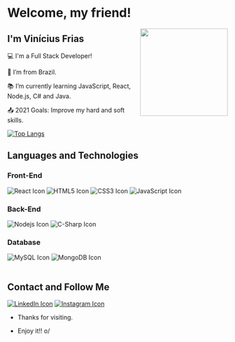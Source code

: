 # Welcome, my friend!
<img align='right' src='https://user-images.githubusercontent.com/5713670/87202985-820dcb80-c2b6-11ea-9f56-7ec461c497c3.gif' width='200"'>
 

## I'm Vinícius Frias

 

:computer: I'm a Full Stack Developer!

:house_with_garden: I’m from Brazil.

:books: I’m currently learning JavaScript, React, Node.js, C# and Java.                   

:outbox_tray: 2021 Goals: Improve my hard and soft skills.

[![Top Langs](https://github-readme-stats.vercel.app/api/top-langs/?username=vmofrias&layout=compact)](https://github.com/vmofrias/github-readme-stats)

## Languages and Technologies

<h3> Front-End </h3>
<span><img src="https://img.shields.io/badge/React-20232A?style=for-the-badge&logo=react&logoColor=61DAFB" alt="React Icon"></span>
<span><img margin-left="5px" src="https://img.shields.io/badge/HTML5-E34F26?style=for-the-badge&logo=html5&logoColor=white" alt="HTML5 Icon"></span>
<span><img src="https://img.shields.io/badge/CSS3-1572B6?style=for-the-badge&logo=css3&logoColor=white" alt="CSS3 Icon"></span>
<span><img src="https://img.shields.io/badge/JavaScript-F7DF1E?style=for-the-badge&logo=javascript&logoColor=black" alt="JavaScript Icon"></span>

<h3> Back-End </h3>
<span><img src="https://img.shields.io/badge/Node.js-339933?style=for-the-badge&logo=nodedotjs&logoColor=white" alt="Nodejs Icon"></span>
<span><img src="https://img.shields.io/badge/C%23-239120?style=for-the-badge&logo=c-sharp&logoColor=white" alt="C-Sharp Icon"></span>

<h3> Database </h3>
<span><img src="https://img.shields.io/badge/MySQL-00000F?style=for-the-badge&logo=mysql&logoColor=white" alt="MySQL Icon"></span>
<span><img src="https://img.shields.io/badge/MongoDB-4EA94B?style=for-the-badge&logo=mongodb&logoColor=white" alt="MongoDB Icon"></span>
<br><br>

## Contact and Follow Me
<span><a href="https://www.linkedin.com/in/vmof/" target="_blank"><img src="https://img.shields.io/badge/LinkedIn-0077B5?style=for-the-badge&logo=linkedin&logoColor=white" alt="LinkedIn Icon"></a></span>
<span><a href="https://www.instagram.com/vinicius_mf_/" target="_blank"><img src="https://img.shields.io/badge/Instagram-E4405F?style=for-the-badge&logo=instagram&logoColor=white" alt="Instagram Icon"></a></span>

- Thanks for visiting.

- Enjoy it!! o/
